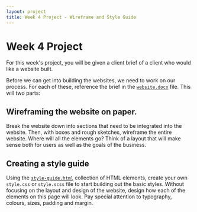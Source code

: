 ```yaml
---
layout: project
title: Week 4 Project - Wireframe and Style Guide
---
```


# Week 4 Project
For this week's project, you will be given a client brief of a client who would like a website built.

Before we can get into building the websites, we need to work on our process. For each of these, reference the brief in the [`website.docx`](website.docx) file. This will two parts:

## Wireframing the website on paper.

Break the website down into sections that need to be integrated into the website. Then, with boxes and rough sketches, wireframe the entire website. Where will all the elements go? Think of a layout that will make sense both for users as well as the goals of the business.
<!-- 
## Converting that wireframe to an HTML/CSS grid with foundation

When you have finalized your wireframes, use the Foundation framework to create a proof of concept HTML / CSS mockup of the website. This does not need to look nice, but give the client a feel for how the site will work in the browser. Use foundation to plan how the site will reflow when you are on smaller screens and devices. 
 -->

## Creating a style guide

Using the [`style-guide.html`](day1/exercises/style.guide.html) collection of HTML elements, create your own `style.css` or `style.scss` file to start building out the basic styles. Without focusing on the layout and design of the website, design how each of the elements on this page will look. Pay special attention to typography, colours, sizes, padding and margin.